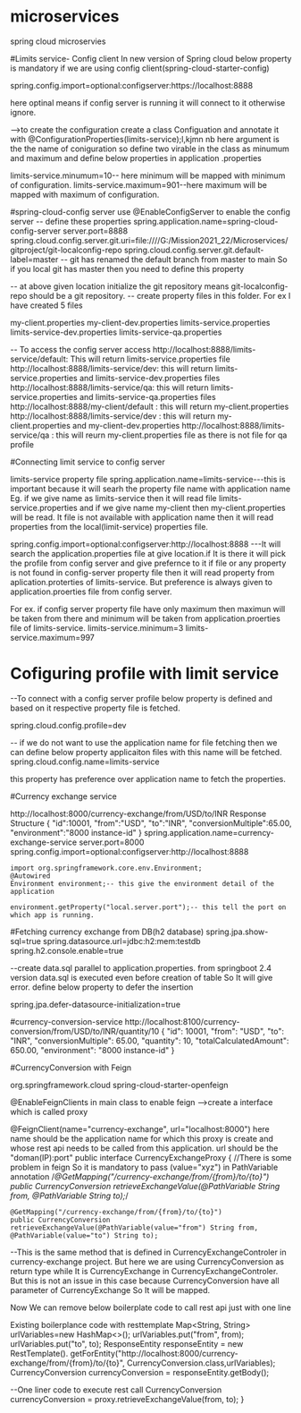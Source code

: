 # microservices
spring cloud microservies

#Limits service- Config client
In new version of Spring cloud below property is mandatory if we are using config client(spring-cloud-starter-config)

spring.config.import=optional:configserver:https://localhost:8888

here optinal means if config server is running it will connect to it otherwise ignore.

-->to create the configuration create a class Configuation and annotate it with 
@ConfigurationProperties(limits-service);l,kjmn nb
here argument is the the name of coniguration so define two virable in the class as minumum and maximum and define below properties in application .properties

limits-service.minumum=10-- here minimum will be mapped with minimum of configuration.
limits-service.maximum=901--here maximum will be mapped with maximum of configuration.

#spring-cloud-config server
use @EnableConfigServer to enable the config server
-- define these properties
spring.application.name=spring-cloud-config-server
server.port=8888
spring.cloud.config.server.git.uri=file:////G:/Mission2021_22/Microservices/gitproject/git-localconfig-repo
spring.cloud.config.server.git.default-label=master -- git has renamed the default branch from master to main So if you local git has master then you need to define this property

-- at above given location initialize the git repository means git-localconfig-repo should be a git repository.
-- create property files in this folder. For ex I have created 5 files

my-client.properties
my-client-dev.properties
limits-service.properties
limits-service-dev.properties
limits-service-qa.properties

-- To access the config server access 
http://localhost:8888/limits-service/default: This will return limits-service.properties file
http://localhost:8888/limits-service/dev: this will return limits-service.properties and limits-service-dev.properties files
http://localhost:8888/limits-service/qa: this will return limits-service.properties and limits-service-qa.properties files
http://localhost:8888/my-client/default : this will return my-client.properties 
http://localhost:8888/limits-service/dev : this will return my-client.properties and my-client-dev.properties
http://localhost:8888/limits-service/qa : this will reurn my-client.properties file as there is not file for qa profile

#Connecting limit service to config server

limits-service property file
spring.application.name=limits-service---this is important because it will searh the property file name with application name
Eg. if we give name as limits-service then it will read file limits-service.properties and if we give name my-client then my-client.properties will be read. It file is not available with application name then it will read properties from the local(limit-service) properties file.

spring.config.import=optional:configserver:http://localhost:8888 ---It will search the application.properties file at give location.if It is there it will pick the profile from config server and give prefernce to it if file or any property is not found in config-server property file then it will read property from aplication.proterties of limits-service. But preference is always given to application.proerties file from config server.

For ex. if config server property file have only maximum then maximun will be taken from there and minimum will be taken from application.proerties file of limits-service.
limits-service.minimum=3
limits-service.maximum=997

# Cofiguring profile with limit service
--To connect with a config server profile below property is defined and based on it respective property file is fetched.

spring.cloud.config.profile=dev

-- if we do not want to use the application name for file fetching then we can define below property applicaiton files with this name will be fetched.
spring.cloud.config.name=limits-service

this property has preference over application name to fetch the properties.

#Currency exchange service

http://localhost:8000/currency-exchange/from/USD/to/INR
Response Structure
{
   "id":10001,
   "from":"USD",
   "to":"INR",
   "conversionMultiple":65.00,
   "environment":"8000 instance-id"
}
spring.application.name=currency-exchange-service
server.port=8000
spring.config.import=optional:configserver:http://localhost:8888


	import org.springframework.core.env.Environment;	
	@Autowired
	Environment environment;-- this give the environment detail of the application
	
	environment.getProperty("local.server.port");-- this tell the port on which app is running.
	
#Fetching currency exchange from DB(h2 database)
spring.jpa.show-sql=true
spring.datasource.url=jdbc:h2:mem:testdb
spring.h2.console.enable=true

--create data.sql parallel to application.properties.
from springboot 2.4 version data.sql is executed even before creation of table So It will give error. define below property to defer the insertion

spring.jpa.defer-datasource-initialization=true

#currency-conversion-service
http://localhost:8100/currency-conversion/from/USD/to/INR/quantity/10
{
  "id": 10001,
  "from": "USD",
  "to": "INR",
  "conversionMultiple": 65.00,
  "quantity": 10,
  "totalCalculatedAmount": 650.00,
  "environment": "8000 instance-id"
}

#CurrencyConversion with Feign

<dependency>
			<groupId>org.springframework.cloud</groupId>
			<artifactId>spring-cloud-starter-openfeign</artifactId>
		</dependency>
		
		
@EnableFeignClients in main class to enable feign
-->create a interface which is called proxy

@FeignClient(name="currency-exchange", url="localhost:8000")
here name should be the application name for which this proxy is create and whose rest api needs to be called from this application.
url should be the "doman(IP):port"
public interface CurrencyExchangeProxy {
	//There is some problem in feign So it is mandatory to pass (value="xyz") in PathVariable annotation
	/*@GetMapping("/currency-exchange/from/{from}/to/{to}")	
	public CurrencyConversion retrieveExchangeValue(@PathVariable String from, @PathVariable String to);*/
	
	
	@GetMapping("/currency-exchange/from/{from}/to/{to}")	
	public CurrencyConversion retrieveExchangeValue(@PathVariable(value="from") String from, 	@PathVariable(value="to") String to);
--This is the same method that is defined in CurrencyExchangeControler in currency-exchange project.
But here we are using CurrencyConversion as return type while It is CurrencyExchange in CurrencyExchangeControler.
But this is not an issue in this case because CurrencyConversion have all parameter of CurrencyExchange So It will be mapped.

Now We can remove below boilerplate code to call rest api just with one line

Existing boilerplance code with resttemplate
Map<String, String> urlVariables=new HashMap<>();
		urlVariables.put("from", from);
		urlVariables.put("to", to);
		ResponseEntity<CurrencyConversion> responseEntity = new RestTemplate().
				getForEntity("http://localhost:8000/currency-exchange/from/{from}/to/{to}", 
				CurrencyConversion.class,urlVariables);
		CurrencyConversion currencyConversion = responseEntity.getBody();

--One liner code to execute rest call
CurrencyConversion currencyConversion = proxy.retrieveExchangeValue(from, to);
}







	